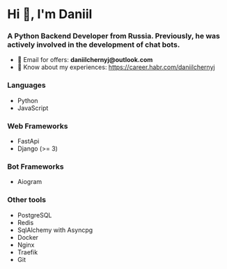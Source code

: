 <h1 align="left">Hi 👋, I'm Daniil</h1>
<h3>A Python Backend Developer from Russia. Previously, he was actively involved in the development of chat bots.</h3>

<ul>
    <li>📩 Email for offers: <b>daniilchernyj@outlook.com</b></li>
    <li>📝 Know about my experiences: <a href="https://career.habr.com/daniilchernyj">https://career.habr.com/daniilchernyj</a></li>
</ul>



<h3 align="left">Languages</h3>
<ul>
    <li>Python</li>
    <li>JavaScript</li>
</ul>
<h3 align="left">Web Frameworks</h3>
<ul>
    <li>FastApi</li>
    <li>Django (>= 3)</li>
</ul>
<h3 align="left">Bot Frameworks</h3>
<ul>
    <li>Aiogram</li>
</ul>
<h3 align="left">Other tools</h3>
<ul>
    <li>PostgreSQL</li>
    <li>Redis</li>
    <li>SqlAlchemy with Asyncpg</li>
    <li>Docker</li>
    <li>Nginx</li>
    <li>Traefik</li>
    <li>Git</li>
</ul>


